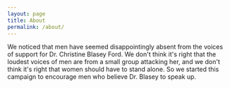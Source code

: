 ```yaml
---
layout: page
title: About
permalink: /about/
---
```


We noticed that men have seemed disappointingly absent
from the voices of support for Dr. Christine Blasey Ford.
We don't think it's right that the loudest voices of men
are from a small group attacking her,
and we don't think it's right that women should have to stand alone.
So we started this campaign to encourage men who believe Dr. Blasey to speak up.
